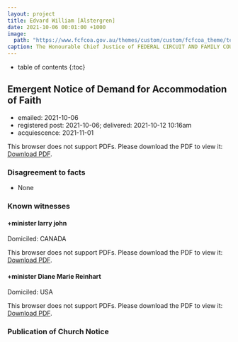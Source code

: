 ```yaml
---
layout: project
title: Edvard William [Alstergren]
date: 2021-10-06 00:01:00 +1000
image:
  path: "https://www.fcfcoa.gov.au/themes/custom/custom/fcfcoa_theme/test-share.png"
caption: The Honourable Chief Justice of FEDERAL CIRCUIT AND FAMILY COURT OF AUSTRALIA
---
```


* table of contents
{:toc}

## Emergent Notice of Demand for Accommodation of Faith

* emailed: 2021-10-06
* registered post: 2021-10-06; delivered: 2021-10-12 10:16am
* acquiescence: 2021-11-01

<object data="/assets/agreements/living-document/edvard-william-[alstergren].pdf" type="application/pdf" width="700px" height="700px">
  <p>This browser does not support PDFs. Please download the PDF to view it: <a href="/assets/agreements/living-document/edvard-william-[alstergren].pdf">Download PDF</a>.</p>
</object>

### Disagreement to facts

* None

### Known witnesses

#### +minister larry john

Domiciled: CANADA

<object data="/assets/agreements/living-document/witness/edvard-william-[alstergren]/larry-john.pdf" type="application/pdf" width="700px" height="700px">
  <p>This browser does not support PDFs. Please download the PDF to view it: <a href="/assets/agreements/living-document/witness/edvard-william-[alstergren]/larry-john.pdf">Download PDF</a>.</p>
</object>

#### +minister Diane Marie Reinhart

Domiciled: USA

<object data="/assets/agreements/living-document/witness/edvard-william-[alstergren]/Diane-Marie-Reinhart.pdf" type="application/pdf" width="700px" height="700px">
  <p>This browser does not support PDFs. Please download the PDF to view it: <a href="/assets/agreements/living-document/witness/edvard-william-[alstergren]/Diane-Marie-Reinhart.pdf">Download PDF</a>.</p>
</object>

### Publication of Church Notice

